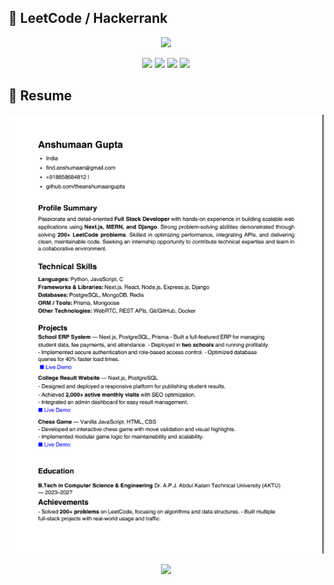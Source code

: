 ## 📄 LeetCode / Hackerrank
<p align="center">
  <!-- LeetCode Card -->
  <!-- <a href="https://leetcode.com/theanshumaangupta/">
    <img src="https://leetcard.jacoblin.cool/theanshumaangupta?theme=dark&font=Baloo&ext=heatmap" />
  </a> -->
</p>


<p align="center">
  <a href="https://www.hackerrank.com/theanshumangupta">
    <img src="https://img.shields.io/badge/HackerRank-Profile-2EC866?style=for-the-badge&logo=HackerRank&logoColor=white" />
  </a>
</p>

<p align="center">
  <img src="https://img.shields.io/badge/Problems%20Solved-132+-brightgreen?style=for-the-badge" />
  <img src="https://img.shields.io/badge/Problem%20Solving-Gold-ffca28?style=for-the-badge" />
  <img src="https://img.shields.io/badge/Python-Expert-306998?style=for-the-badge&logo=python&logoColor=white" />
  <img src="https://img.shields.io/badge/SQL-Intermediate-4479A1?style=for-the-badge&logo=mysql&logoColor=white" />
</p>

## 📄 Resume

<p align="center">
  <!-- Resume Preview Image -->
  <img src="https://github.com/theanshumaangupta/theanshumaangupta/raw/main/snap.png" width="600px" alt="Resume Preview" />
</p>

<p align="center">
  <!-- Download Button -->
  <a href="https://github.com/theanshumaangupta/theanshumaangupta/raw/main/AnshumaanGupta.pdf" target="_blank">
    <img src="https://img.shields.io/badge/Download-Resume-red?style=for-the-badge&logo=adobeacrobatreader&logoColor=white" />
  </a>
</p>

  <!-- <p align="center"><img alt="Coding" width="100%" height="auto"  src="https://media.giphy.com/media/3o72F7RrTPW6jymXew/giphy.gif"></p> -->
 
